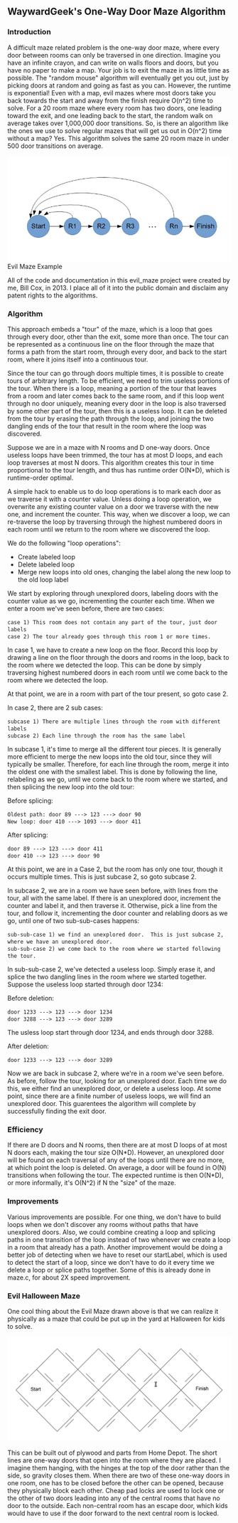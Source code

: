 ## WaywardGeek's One-Way Door Maze Algorithm

### Introduction

A difficult maze related problem is the one-way door maze, where every door
between rooms can only be traversed in one direction.  Imagine you have an
infinite crayon, and can write on walls floors and doors, but you have no paper
to make a map.  Your job is to exit the maze in as little time as possible.  The
"random mouse" algorithm will eventually get you out, just by picking doors at
random and going as fast as you can.  However, the runtime is exponential!  Even
with a map, evil mazes where most doors take you back towards the start and away
from the finish require O(n^2) time to solve.  For a 20 room maze where every
room has two doors, one leading toward the exit, and one leading back to the
start, the random walk on average takes over 1,000,000 door transitions.  So, is
there an algorithm like the ones we use to solve regular mazes that will get us
out in O(n^2) time without a map?  Yes.  This algorithm solves the same 20 room
maze in under 500 door transitions on average.

![Image of evil maze](img/maze.jpg?raw=true "Evil Maze")
Evil Maze Example

All of the code and documentation in this evil_maze project were created by me,
Bill Cox, in 2013.  I place all of it into the public domain and disclaim any
patent rights to the algorithms.

### Algorithm

This approach embeds a "tour" of the maze, which is a loop that goes through
every door, other than the exit, some more than once.  The tour can be
represented as a continuous line on the floor through the maze that forms a
path from the start room, through every door, and back to the start room, where
it joins itself into a continuous tour.

Since the tour can go through doors multiple times, it is possible to create
tours of arbitrary length.  To be efficient, we need to trim useless portions
of the tour.  When there is a loop, meaning a portion of the tour that leaves
from a room and later comes back to the same room, and if this loop went
through no door uniquely, meaning every door in the loop is also traversed by
some other part of the tour, then this is a useless loop.  It can be deleted
from the tour by erasing the path through the loop, and joining the two
dangling ends of the tour that result in the room where the loop was
discovered.

Suppose we are in a maze with N rooms and D one-way doors.  Once useless loops
have been trimmed, the tour has at most D loops, and each loop traverses at
most N doors.  This algorithm creates this tour in time proportional to the
tour length, and thus has runtime order O(N\*D), which is runtime-order optimal.

A simple hack to enable us to do loop operations is to mark each door as we
traverse it with a counter value.  Unless doing a loop operation, we overwrite
any existing counter value on a door we traverse with the new one, and
increment the counter.  This way, when we discover a loop, we can re-traverse
the loop by traversing through the highest numbered doors in each room until we
return to the room where we discovered the loop.

We do the following "loop operations":

- Create labeled loop
- Delete labeled loop
- Merge new loops into old ones, changing the label along the new loop to the old loop label

We start by exploring through unexplored doors, labeling doors with the counter
value as we go, incrementing the counter each time.  When we enter a room we've
seen before, there are two cases:

    case 1) This room does not contain any part of the tour, just door labels
    case 2) The tour already goes through this room 1 or more times.

In case 1, we have to create a new loop on the floor.  Record this loop
by drawing a line on the floor through the doors and rooms in the loop, back to
the room where we detected the loop.  This can be done by simply traversing
highest numbered doors in each room until we come back to the room where we
detected the loop.

At that point, we are in a room with part of the tour present, so goto case 2.

In case 2, there are 2 sub cases:

    subcase 1) There are multiple lines through the room with different labels
    subcase 2) Each line through the room has the same label

In subcase 1, it's time to merge all the different tour pieces.  It is
generally more efficient to merge the new loops into the old tour, since they
will typically be smaller.  Therefore, for each line through the room, merge it
into the oldest one with the smallest label.  This is done by following the
line, relabeling as we go, until we come back to the room where we started, and
then splicing the new loop into the old tour:

Before splicing:

    Oldest path: door 89 ---> 123 ---> door 90
    New loop: door 410 ---> 1093 ---> door 411

After splicing:

    door 89 ---> 123 ---> door 411
    door 410 --> 123 ---> door 90

At this point, we are in a Case 2, but the room has only one tour, though it
occurs multiple times.  This is just subcase 2, so goto subcase 2.

In subcase 2, we are in a room we have seen before, with lines from the tour,
all with the same label.  If there is an unexplored door, increment the counter
and label it, and then traverse it.  Otherwise, pick a line from the tour, and follow it, incrementing the door counter and relabling doors as we go, until one of two sub-sub-cases happens:

    sub-sub-case 1) we find an unexplored door.  This is just subcase 2, where we have an unexplored door.
    sub-sub-case 2) we come back to the room where we started following the tour.

In sub-sub-case 2, we've detected a useless loop.  Simply erase it, and splice
the two dangling lines in the room where we started together.  Suppose the useless loop started through door 1234:

Before deletion:

    door 1233 ---> 123 ---> door 1234
    door 3288 ---> 123 ---> door 3289

The usless loop start through door 1234, and ends through door 3288.

After deletion:

    door 1233 ---> 123 ---> door 3289

Now we are back in subcase 2, where we're in a room we've seen before.  As
before, follow the tour, looking for an unexplored door.  Each time we do this,
we either find an unexplored door, or delete a useless loop.  At some point,
since there are a finite number of useless loops, we will find an unexplored
door.  This guarentees the algorithm will complete by successfully finding the
exit door.

### Efficiency

If there are D doors and N rooms, then there are at most D loops of at most N
doors each, making the tour size O(N\*D).  However, an unexplored door will
be found on each traversal of any of the loops until there are no more, at which
point the loop is deleted.  On average, a door will be found in O(N)
transitions when following the tour.  The expected runtime is then O(N\*D), or
more informally, it's O(N^2) if N the "size" of the maze.

### Improvements

Various improvements are possible.  For one thing, we don't have to build loops
when we don't discover any rooms without paths that have unexplored doors.
Also, we could combine creating a loop and splicing paths in one transition of
the loop instead of two whenever we create a loop in a room that already has a
path.  Another improvement would be doing a better job of detecting when we have
to reset our startLabel, which is used to detect the start of a loop, since we
don't have to do it every time we delete a loop or splice paths together.  Some
of this is already done in maze.c, for about 2X speed improvement.

### Evil Halloween Maze

One cool thing about the Evil Maze drawn above is that we can realize it
physically as a maze that could be put up in the yard at Halloween for kids to
solve.

![Image of evil Halloween maze](img/halloween_maze.jpg?raw=true "Evil Halloween Maze")

This can be built out of plywood and parts from Home Depot.  The short lines are
one-way doors that open into the room where they are placed.  I imagine them
hanging, with the hinges at the top of the door rather than the side, so gravity
closes them.  When there are two of these one-way doors in one room, one has to
be closed before the other can be opened, because they physically block each
other.  Cheap pad locks are used to lock one or the other of two doors leading
into any of the central rooms that have no door to the outside.  Each
non-central room has an escape door, which kids would have to use if the door
forward to the next central room is locked.
